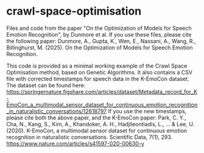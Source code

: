 # crawl-space-optimisation
Files and code from the paper "On the Optimization of Models for Speech Emotion Recognition", by Dunmore et al.
If you use these files, please cite the following paper:
  Dunmore, A., Gupta, K., Wen, E., Nassani, A., Wang, R., Billinghurst, M. (2025). On the Optimization of Models for Speech Emotion Recognition. 


This code is provided as a minimal working example of the Crawl Space Optimisation method, based on Genetic Algorithms. It also contains a CSV file with corrected timestamps for speech data in the K-EmoCon dataset. The dataset can be found here: https://springernature.figshare.com/articles/dataset/Metadata_record_for_K-EmoCon_a_multimodal_sensor_dataset_for_continuous_emotion_recognition_in_naturalistic_conversations/12618797
If you use the new timestamps, please cite both the above paper, and the K-EmoCon paper:
  Park, C. Y., Cha, N., Kang, S., Kim, A., Khandoker, A. H., Hadjileontiadis, L., ... & Lee, U. (2020). K-EmoCon, a multimodal sensor dataset for continuous emotion recognition in naturalistic conversations. Scientific Data, 7(1), 293. https://www.nature.com/articles/s41597-020-00630-y
